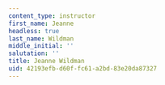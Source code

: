 ```yaml
---
content_type: instructor
first_name: Jeanne
headless: true
last_name: Wildman
middle_initial: ''
salutation: ''
title: Jeanne Wildman
uid: 42193efb-d60f-fc61-a2bd-83e20da87327
---
```

